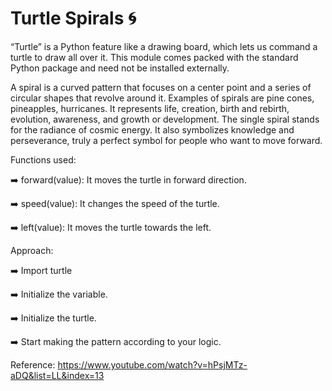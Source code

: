 # Turtle Spirals 🌀


“Turtle” is a Python feature like a drawing board, which lets us command a turtle to draw all over it. This module comes packed with the standard Python package and need not be installed externally.


A spiral is a curved pattern that focuses on a center point and a series of circular shapes that revolve around it. Examples of spirals are pine cones, pineapples, hurricanes. It represents life, creation, birth and rebirth, evolution, awareness, and growth or development. The single spiral stands for the radiance of cosmic energy. It also symbolizes knowledge and perseverance, truly a perfect symbol for people who want to move forward.




Functions used:

➡️ forward(value): It moves the turtle in forward direction.

➡️ speed(value): It changes the speed of the turtle.

➡️ left(value): It moves the turtle towards the left.




Approach:

➡️ Import turtle

➡️ Initialize the variable.

➡️ Initialize the turtle.

➡️ Start making the pattern according to your logic.



Reference: 
https://www.youtube.com/watch?v=hPsjMTz-aDQ&list=LL&index=13


